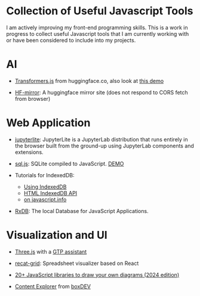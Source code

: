 Collection of Useful Javascript Tools
===

I am actively improving my front-end programming skills. 
This is a work in progress to collect useful Javascript tools that I am currently working with
 or have been considered to include into my projects.

# AI

+ [Transformers.js](https://huggingface.co/docs/transformers.js/index) from huggingface.co, also look at [this demo](https://xenova.github.io/transformers.js/)

+ [HF-mirror](https://hf-mirror.com/): A huggingface mirror site (does not respond to CORS fetch from browser)

# Web Application

+ [jupyterlite](https://jupyterlite.readthedocs.io/en/stable/): JupyterLite is a JupyterLab distribution that runs entirely in the browser built from the ground-up using JupyterLab components and extensions.

+ [sql.js](https://github.com/sql-js/sql.js): SQLite compiled to JavaScript. [DEMO](https://sql.js.org/examples/GUI/)

+ Tutorials for IndexedDB: 
    - [Using IndexedDB](https://medium.com/@kamresh485/indexeddb-tutorial-for-beginners-a-comprehensive-guide-with-coding-examples-74df2914d4d5)
    - [HTML IndexedDB API](https://www.w3schools.com/html/html5_indexeddb.asp)
    - [on javascript.info](https://javascript.info/indexeddb)

+ [RxDB](https://rxdb.info/): The local Database for JavaScript Applications.


# Visualization and UI

+ [Three.js](https://threejs.org/) with a [GTP assistant](https://chatgpt.com/g/g-jGjqAMvED-three-js-mentor)

+ [recat-grid](https://reactgrid.com/): Spreadsheet visualizer based on React

+ [20+ JavaScript libraries to draw your own diagrams (2024 edition)](https://modeling-languages.com/javascript-drawing-libraries-diagrams/)

+ [Content Explorer](https://developer.box.com/guides/embed/ui-elements/explorer/) from [boxDEV](https://developer.box.com/)